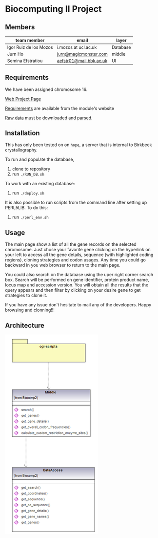 # Biocomputing II Project

## Members
| team member | email | layer |
|-------------|-------|-------|
|Igor Ruiz de los Mozos|i.mozos at ucl.ac.uk|Database|
|Jurn Ho|<jurn@magicmonster.com>|middle|
|Semina Efstratiou|<aefstr01@mail.bbk.ac.uk>|UI|

## Requirements
We have been assigned chromosome 16.

[Web Project Page](http://student.cryst.bbk.ac.uk/cgi-bin/cgiwrap/ea001/index.pl)

[Requirements](http://www.bioinf.org.uk/teaching/bbk/biocomp2/project.html) are available from the
 module's website

[Raw data](http://www.bioinf.org.uk/teaching/bbk/biocomp2/data/chrom_CDS_16.gz) must be
downloaded and parsed.

## Installation
This has only been tested on on `hope`, a server that is internal to Birkbeck
crystallography.

To run and populate the database,
1. clone to repository
2. run `./RUN_DB.sh`

To work with an existing database:
1. run `./deploy.sh`

It is also possible to run scripts from the command line after setting up PERL5LIB. To do this:
1. run `./perl_env.sh`

## Usage
The main page show a list of all the gene records on the selected chromosome. Just chose your favorite gene clicking on the hyperlink on your left to access all the gene details, sequence (with highlighted coding regions), cloning strategies and codon usages. Any time you could go backward in you web browser to return to the main page.

You could also search on the database using the uper right corner search box. Search will be performed on gene identifier, protein product name, locus map and accession version. You will obtain all the results that the query appears and then filter by clicking on your desire gene to get strategies to clone it.

If you have any issue don't hesitate to mail any of the developers. Happy browsing and clonning!!! 


## Architecture
![architecture diagram](arch_overview.png "Architecture Overview")
